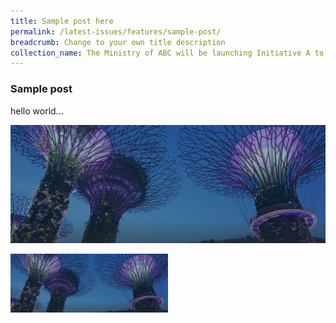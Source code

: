 ```yaml
---
title: Sample post here
permalink: /latest-issues/features/sample-post/
breadcrumb: Change to your own title description
collection_name: The Ministry of ABC will be launching Initiative A to help Singaporeans...
---
```


### Sample post

hello world...

![sample image here when file doesnt load](/images/hero-banner.png)



<img src="/images/hero-banner.png" alt="sample image here when file doesnt load" style="width:50%;" />
